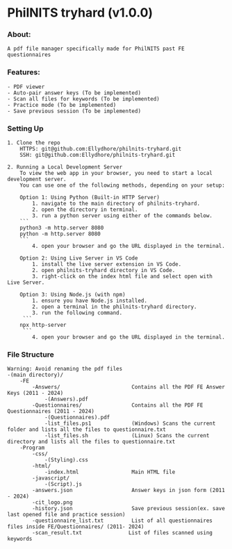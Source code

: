 # PhilNITS tryhard (v1.0.0)

### About:
    A pdf file manager specifically made for PhilNITS past FE questionnaires

### Features:
    - PDF viewer
    - Auto-pair answer keys (To be implemented)
    - Scan all files for keywords (To be implemented)
    - Practice mode (To be implemented)
    - Save previous session (To be implemented)

### Setting Up
    1. Clone the repo
        HTTPS: git@github.com:Ellydhore/philnits-tryhard.git
        SSH: git@github.com:Ellydhore/philnits-tryhard.git

    2. Running a Local Development Server
        To view the web app in your browser, you need to start a local development server. 
        You can use one of the following methods, depending on your setup:

        Option 1: Using Python (Built-in HTTP Server)
            1. navigate to the main directory of philnits-tryhard.
            2. open the directory in terminal.
            3. run a python server using either of the commands below.
        ```
        python3 -m http.server 8080
        python -m http.server 8080
        ```
            4. open your browser and go the URL displayed in the terminal.

        Option 2: Using Live Server in VS Code
            1. install the live server extension in VS Code.
            2. open philnits-tryhard directory in VS Code.
            3. right-click on the index html file and select open with Live Server.

        Option 3: Using Node.js (with npm)
            1. ensure you have Node.js installed.
            2. open a terminal in the philnits-tryhard directory.
            3. run the following command.
         ```
        npx http-server
         ```   
            4. open your browser and go the URL displayed in the terminal.

### File Structure
    Warning: Avoid renaming the pdf files
    -(main directory)/
        -FE
            -Answers/                       Contains all the PDF FE Answer Keys (2011 - 2024)
                -(Answers).pdf
            -Questionnaires/                Contains all the PDF FE Questionnaires (2011 - 2024)
                -(Questionnaires).pdf
                -list_files.ps1             (Windows) Scans the current folder and lists all the files to questionnaire.txt
                -list_files.sh              (Linux) Scans the current directory and lists all the files to questionnaire.txt
        -Program                            
            -css/
                -(Styling).css
            -html/
                -index.html                 Main HTML file
            -javascript/
                -(Script).js
            -answers.json                   Answer keys in json form (2011 - 2024)
            -cit_logo.png                   
            -history.json                   Save previous session(ex. save last opened file and practice session) 
            -questionnaire_list.txt         List of all questionnaires files inside FE/Questionnaires/ (2011- 2024) 
            -scan_result.txt               List of files scanned using keywords
